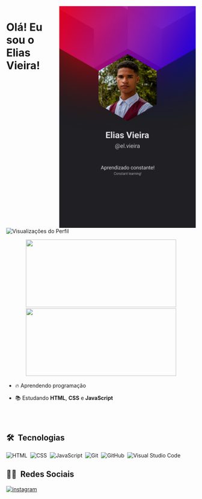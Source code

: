 <img align="right" height="590em" src="./src/GithubCard.png"/>
<h1 align="left">Olá! Eu sou o Elias Vieira!</h1>
<p align="left"> <img src="https://komarev.com/ghpvc/?username=elvieira&color=blue&label=Visualizações+do+Perfil" alt="Visualizações do Perfil" />
<div align="center">
  <img height="180em" width="400em" src="https://github-readme-stats.vercel.app/api?username=elvieira&show_icons=true&theme=dark&include_all_commits=true&count_private=true"/>
  <img height="180em" width="400em" src="https://github-readme-stats.vercel.app/api/top-langs/?username=elvieira&layout=compact&langs_count=7&theme=dark"/>
</div>

- 🔥 Aprendendo programação

- 📚 Estudando **HTML**, **CSS** e **JavaScript**

<br><br>

## 🛠 &nbsp;Tecnologias

![HTML](https://img.shields.io/badge/-HTML-05122A?style=flat&logo=HTML5)&nbsp;
![CSS](https://img.shields.io/badge/-CSS-05122A?style=flat&logo=CSS3&logoColor=1572B6)&nbsp;
![JavaScript](https://img.shields.io/badge/-JavaScript-05122A?style=flat&logo=javascript)&nbsp;
![Git](https://img.shields.io/badge/-Git-05122A?style=flat&logo=git)&nbsp;
![GitHub](https://img.shields.io/badge/-GitHub-05122A?style=flat&logo=github)&nbsp;
![Visual Studio Code](https://img.shields.io/badge/-Visual%20Studio%20Code-05122A?style=flat&logo=visual-studio-code&logoColor=007ACC)&nbsp;

## 👨🏻 &nbsp;Redes Sociais

<a href="https://instagram.com/elvieira" target="_blank">
 <img align="center" src="https://img.shields.io/badge/-elvieira-05122A?style=flat&logo=instagram" alt="instagram"/>
</a>
